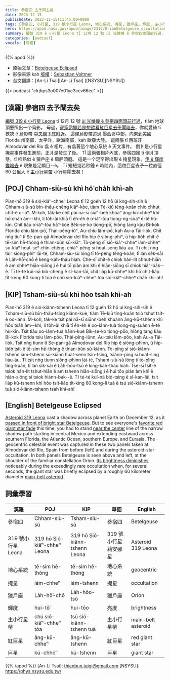 ```yaml
---
title: 參宿四 去予閘去矣
date: 2023-12-15
publishdate: 2023-12-15T11:45:00+0800
tags: [參宿四, 小行星, 319 號小行星 Leona, 地心系統, 掩星, 獵戶座, 輝度, 主小行星帶, 紅巨星, 巨星]
hero: https://apod.nasa.gov/apod/image/2312/OrionBetelgeuse_occultation1024.jpg
summary: 編號 319 ê 小行星 Leona tī 12月 12 號 ùi 光爍爍 ê 參宿四面頭前行過，tiàm 地球頂懸照出一个烏影。
categories: [podcast]
vocals: [阿錕]
---
```


{{% apod %}}

- 原始文章：[Betelgeuse Eclipsed](https://apod.nasa.gov/apod/ap231215.html)
- 影像來源 kah [版權][copyright]：[Sebastian Voltmer](https://www.voltmer.de/about/)
- 台文翻譯：[An-Li Tsai][An-Li Tsai] ([NSYSU][NSYSU])

{{< podcast "clrjhps3o007e01yc3ccv66ec" >}}

## [漢羅] 參宿四 去予閘去矣
[編號 319 ê 小行星 Leona][Asteroid 319 Leona] tī 12月 12 號 [ùi 光爍爍 ê 參宿四面頭前行過][passed in front of bright star Betelgeuse]，tiàm 地球頂懸照出一个烏影。
毋過，[逐家這擺若是想欲看紅巨星去予閘暗去][favorite red giant star fade]，你就愛徛 tī 狹狹 ê 烏影帶 [中央線下底附近][near the center]。
這條烏影帶迒過 墨西哥中部，向東到美國 Florida 州南部，太平洋，歐洲南部，kah 歐亞大陸。
這兩張 tī 西班牙 Almodovar del Rio 翕 ê 相片，有翕著這个地心系統 ê 天文事件。
倒爿是小行星掩星事件發生進前，正爿是發生了後。
TĪ 這兩張相片內底，參宿四攏 tī 倒爿頂懸，tī 咱熟似 ê 獵戶座 ê 肩胛頭遐。
這是一个足罕得出現 ê 掩星現象，[伊 ê 輝度變暗去][Its brightness diminishes] ê 現象是足顯目--ê。
Tī 短短幾若秒鐘 ê 時間內，這粒巨星去予一粒直徑 60 公里大 ê [主小行星帶][main-belt asteroid] 小行星閘去矣！

## [POJ] Chham-siù-sù khì hō͘ cha̍h khì-ah
Pian-hō 319 ê sió-kiâⁿ-chheⁿ Leona tī 12 goe̍h 12 hō ùi kng-sih-sih ê Chham-siù-sù bīn-thâu-chêng kiâⁿ-kòe, tiàm Tē-kiû téng-koân chiò chhut chi̍t-ê o͘-iáⁿ.
M̄-koh, ta̍k-ke chit pái nā-sī siūⁿ-beh khòaⁿ âng-kū-chheⁿ khì hō͘ cha̍h àm--khì, lí to̍h-ài khiā tī e̍h-e̍h ê o͘-iáⁿ-tòa tiong-ng-sòaⁿ ē-té hù-kīn.
Chit tiâu o͘-iáⁿ-tòa hāⁿ-kòe Be̍k-se-ko tiong-pō͘, hiòng tang kàu Bí-kok Florida chiu lâm-pō͘, Thài-pêng-iûⁿ, Au-chiu lâm-pō͘, kah Au-a Tāi-lio̍k.
Chit nn̄g tiuⁿ tī Se-pan-gâ Almodovar del Rio hip ê siòng-phìⁿ, ū hip-tio̍h chit-ê tē-sim hē-thóng ê thian-bûn sū-kiāⁿ.
Tò-pêng sī sió-kiâⁿ-chheⁿ iám-chheⁿ sū-kiāⁿ hoat-seⁿ chìn-chêng, chiàⁿ-pêng sī hoat-seng liáu-āu.
Tī chit nn̄g tiuⁿ siòng-phìⁿ lāi-té, Chham-siù-sù lóng tī tò-pêng téng-koân, tī lán se̍k-sāi ê La̍h-hō͘-chō ê keng-kah-thâu hiah.
Che-sī chi̍t-ê chiok hán-lit chhut-hiān ê am chheⁿ hiān-siōng,i ê hui tō͘ piàn àm khì ê hiān-siōng sī chiok hiáⁿ-ba̍k--ê.
Tī té-té kúi-nā bió-cheng ê sî-kan-lāi, chit lia̍p kū-chheⁿ khì hō͘ chi̍t-lia̍p ti̍t-kèng 60 kong-lí tōa ê chú sió-kiâⁿ-chheⁿ tòa sió-kiâⁿ-chheⁿ cha̍h khì-ah!

## [KIP] Tsham-siù-sù khì hōo tsa̍h khì-ah
Pian-hō 319 ê sió-kiânn-tshenn Leona tī 12 gue̍h 12 hō uì kng-sih-sih ê Tsham-siù-sù bīn-thâu-tsîng kiânn-kuè, tiàm Tē-kiû tíng-kuân tsiò tshut tsi̍t-ê oo-iánn.
M̄-koh, ta̍k-ke tsit pái nā-sī siūnn-beh khuànn âng-kū-tshenn khì hōo tsa̍h àm--khì, lí to̍h-ài khiā tī e̍h-e̍h ê oo-iánn-tuà tiong-ng-suànn ē-té hù-kīn.
Tsit tiâu oo-iánn-tuà hānn-kuè Bi̍k-se-ko tiong-pōo, hiòng tang kàu Bí-kok Florida tsiu lâm-pōo, Thài-pîng-iûnn, Au-tsiu lâm-pōo, kah Au-a Tāi-lio̍k.
Tsit nn̄g tiunn tī Se-pan-gâ Almodovar del Rio hip ê siòng-phìnn, ū hip-tio̍h tsit-ê tē-sim hē-thóng ê thian-bûn sū-kiānn.
Tò-pîng sī sió-kiânn-tshenn iám-tshenn sū-kiānn huat-senn tsìn-tsîng, tsiànn-pîng sī huat-sing liáu-āu.
Tī tsit nn̄g tiunn siòng-phìnn lāi-té, Tsham-siù-sù lóng tī tò-pîng tíng-kuân, tī lán si̍k-sāi ê La̍h-hōo-tsō ê king-kah-thâu hiah.
Tse-sī tsi̍t-ê tsiok hán-lit tshut-hiān ê am tshenn hiān-siōng,i ê hui tōo piàn àm khì ê hiān-siōng sī tsiok hiánn-ba̍k--ê.
Tī té-té kuí-nā bió-tsing ê sî-kan-lāi, tsit lia̍p kū-tshenn khì hōo tsi̍t-lia̍p ti̍t-kìng 60 kong-lí tuā ê tsú sió-kiânn-tshenn tuà sió-kiânn-tshenn tsa̍h khì-ah!

## [English] Betelgeuse Eclipsed
[Asteroid 319 Leona][Asteroid 319 Leona] cast a shadow across planet Earth on December 12, as it [passed in front of bright star Betelgeuse][passed in front of bright star Betelgeuse].
But to see everyone's [favorite red giant star fade][favorite red giant star fade] this time, you had to stand [near the center][near the center] line of the narrow shadow path starting in central Mexico and extending eastward across southern Florida, the Atlantic Ocean, southern Europe, and Eurasia.
The geocentric celestial event was captured in these two panels taken at Almodovar del Rio, Spain from before (left) and during the asteroid-star occultation.
In both panels Betelgeuse is seen above and left, at the shoulder of the familiar constellation Orion.
[Its brightness diminishes][Its brightness diminishes] noticeably during the exceedingly rare occultation when, for several seconds, the giant star was briefly eclipsed by a roughly 60 kilometer diameter [main-belt asteroid][main-belt asteroid].

## 詞彙學習

|漢羅|POJ|KIP|華語|English|
|-|-|-|-|-|
|參宿四|Chham-siù-sù|Tsham-siù-sù|參宿四|Betelgeuse|
|319 號小行星 Leona|319 hō Sió-kiâⁿ-chheⁿ Leona|319 hō Sió-kiânn-tshenn Leona|319 號小行星 莉安娜星|Asteroid 319 Leona|
|地心系統|tē-sim hē-thóng|tē-sim hē-thóng|地心系統|geocentric|
|掩星|iám-chheⁿ|iám-tshenn|掩星|occultation|
|獵戶座|La̍h-hō͘-chō|La̍h-hōo-tsō|獵戶座|Orion|
|輝度|hui-tō͘|hui-tōo|亮度|brightness|
|主小行星帶|chú sió-kiâⁿ-chheⁿ tòa|tsú sió-kiânn-tshenn tuà|主小行星帶|main-belt asteroid|
|紅巨星|âng-kū-chheⁿ|âng-kū-tshenn|紅巨星|red giant star|
|巨星|kū-chheⁿ|kū-tshenn|巨星|giant star|

{{% /apod %}}
[An-Li Tsai]: thianbun.taigi@gmail.com
[NSYSU]: https://phys.nsysu.edu.tw/

[copyright]: https://apod.nasa.gov/apod/fap/lib/about_apod.html#srapply
[License]: https://creativecommons.org/licenses/by/3.0/

[Asteroid 319 Leona]:https://ui.adsabs.harvard.edu/abs/2017MPBu...44...87P/abstract
[passed in front of bright star Betelgeuse]:https://earthsky.org/space/betelgeuse-will-dim-disappear-asteroid-leona-dec-11-12-2023/
[favorite red giant star fade]:https://apod.nasa.gov/apod/ap231215.htmlap200102.html
[near the center]:https://cloud.occultwatcher.net/event/1075-319-83995-648466-H27989
[Its brightness diminishes]:https://skyandtelescope.org/astronomy-news/asteroid-will-cover-betelgeuse-may-reveal-its-visible-surface/
[main-belt asteroid]:https://science.nasa.gov/solar-system/asteroids/

